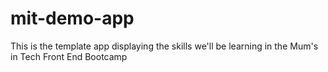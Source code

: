 # mit-demo-app
This is the template app displaying the skills we'll be learning in the Mum's in Tech Front End Bootcamp
